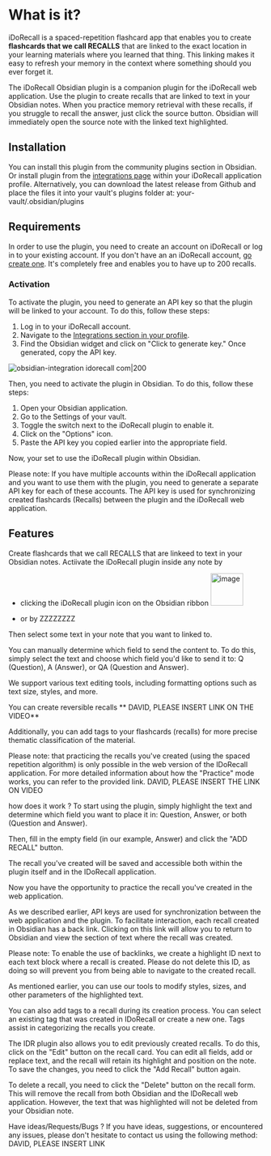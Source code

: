 # What is it?

iDoRecall is a spaced-repetition flashcard app that enables you to create **flashcards that we call RECALLS** that are linked to the exact location in your learning materials where you learned that thing. This linking makes it easy to refresh your memory in the context where something should you ever forget it.

The iDoRecall Obsidian plugin is a companion plugin for the iDoRecall web application. Use the plugin to create recalls that are linked to text in your Obsidian notes. When you practice memory retrieval with these recalls, if you struggle to recall the answer, just click the source button. Obsidian will immediately open the source note with the linked text highlighted.

## Installation
You can install this plugin from the community plugins section in Obsidian. Or install plugin from the [integrations page](https://app.idorecall.com/profile/integrations) within your iDoRecall application profile. Alternatively, you can download the latest release from Github and place the files it into your vault's plugins folder at: your-vault/.obsidian/plugins

## Requirements
In order to use the plugin, you need to create an account on iDoRecall or log in to your existing account. If you don't have an an iDoRecall account, [go create one](https://app.idorecall.com/auth/sign-up). It's completely free and enables you to have up to 200 recalls.

### Activation
To activate the plugin, you need to generate an API key so that the plugin will be linked to your account. To do this, follow these steps:

1. Log in to your iDoRecall account.
2. Navigate to the [Integrations section in your profile](https://app.idorecall.com/profile/integrations).
3. Find the Obsidian widget and click on "Click to generate key." Once generated, copy the API key.

![obsidian-integration idorecall com|200](https://github.com/iDoRecall/idr-obsidian-plugin/assets/1734740/6d91028f-1ced-4cdb-8d26-82b88713f9fe)


Then, you need to activate the plugin in Obsidian. To do this, follow these steps:

1. Open your Obsidian application.
2. Go to the Settings of your vault.
3. Toggle the switch next to the iDoRecall plugin to enable it.
4. Click on the "Options" icon.
5. Paste the API key you copied earlier into the appropriate field.

Now, your set to use the iDoRecall plugin within Obsidian.

Please note: If you have multiple accounts within the iDoRecall application and you want to use them with the plugin, you need to generate a separate API key for each of these accounts. The API key is used for synchronizing created flashcards (Recalls) between the plugin and the iDoRecall web application.

## Features

Create flashcards that we call RECALLS that are linkeed to text in your Obsidian notes. Actiivate the iDoRecall plugin inside any note by 
- clicking the iDoRecall plugin icon on the Obsidian ribbon <img width="64" alt="image" src="https://github.com/iDoRecall/idr-obsidian-plugin/assets/1734740/a58f079e-7551-4b30-b268-1ebc7d586df0">

- or by ZZZZZZZZ




Then select some text in your note that you want to linked to.

You can manually determine which field to send the content to. To do this, simply select the text and choose which field you'd like to send it to: Q (Question), A (Answer), or QA (Question and Answer).


We support various text editing tools, including formatting options such as text size, styles, and more.


You can create reversible recalls ** DAVID, PLEASE INSERT LINK ON THE VIDEO**


Additionally, you can add tags to your flashcards (recalls) for more precise thematic classification of the material.


Please note: that practicing the recalls you've created (using the spaced repetition algorithm) is only possible in the web version of the IDoRecall application.
For more detailed information about how the "Practice" mode works, you can refer to the provided link. DAVID, PLEASE INSERT THE LINK ON VIDEO

how does it work ?
To start using the plugin, simply highlight the text and determine which field you want to place it in: Question, Answer, or both (Question and Answer).

Then, fill in the empty field (in our example, Answer) and click the "ADD RECALL" button.

The recall you've created will be saved and accessible both within the plugin itself and in the IDoRecall application.

Now you have the opportunity to practice the recall you've created in the web application.


As we described earlier, API keys are used for synchronization between the web application and the plugin. To facilitate interaction, each recall created in Obsidian has a back link. Clicking on this link will allow you to return to Obsidian and view the section of text where the recall was created.


Please note: To enable the use of backlinks, we create a highlight ID next to each text block where a recall is created. Please do not delete this ID, as doing so will prevent you from being able to navigate to the created recall.

As mentioned earlier, you can use our tools to modify styles, sizes, and other parameters of the highlighted text.

You can also add tags to a recall during its creation process. You can select an existing tag that was created in IDoRecall or create a new one. Tags assist in categorizing the recalls you create.

The IDR plugin also allows you to edit previously created recalls. To do this, click on the "Edit" button on the recall card. You can edit all fields, add or replace text, and the recall will retain its highlight and position on the note.
To save the changes, you need to click the "Add Recall" button again.

To delete a recall, you need to click the "Delete" button on the recall form. This will remove the recall from both Obsidian and the IDoRecall web application. However, the text that was highlighted will not be deleted from your Obsidian note.


Have ideas/Requests/Bugs ?
If you have ideas, suggestions, or encountered any issues, please don't hesitate to contact us using the following method: DAVID, PLEASE INSERT LINK
